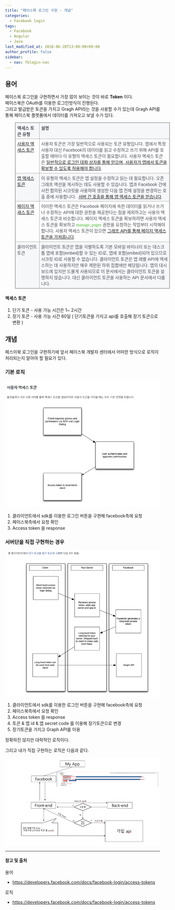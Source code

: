 ```yaml
---
title: "페이스북 로그인 구현 - 개념"
categories: 
  - Facebook login
tags:
  - Facebook
  - Angular
  - Java
last_modified_at: 2018-06-28T13:00:00+09:00
author_profile: false
sidebar:
  - nav: fblogin-nav
---
```


## 용어

페이스북 로그인을 구현하면서 가장 많이 보이는 것이 바로 **Token** 이다.<br />
페이스북은 OAuth를 이용한 로그인방식이 진행된다. <br />
그리고 발급받은 토큰을 가지고 Gragh API라는 것을 사용할 수가 있는데 Gragh API를 통해 페이스북 플랫폼에서 데이터를 가져오고 보낼 수가 있다. 


<table border="1" cellpadding="0" cellspacing="0" valign="top" style="direction:ltr;
 border-collapse:collapse;border-style:solid;border-color:#A3A3A3;border-width:
 1pt;margin-left:.3333in" title="" summary="">
 <tbody><tr>
  <td style="border-style:solid;border-color:#A3A3A3;border-width:1pt;
  background-color:#F6F7F9;vertical-align:top;width:.7937in;padding:4pt 4pt 4pt 4pt">
  <p style="margin:0in;font-family:Batang;font-size:10.5pt;color:#4B4F56"><span style="font-weight:bold">액세스 토큰 유형</span></p>
  </td>
  <td style="border-style:solid;border-color:#A3A3A3;border-width:1pt;
  background-color:#F6F7F9;vertical-align:top;width:4.9152in;padding:4pt 4pt 4pt 4pt">
  <p style="margin:0in;font-family:Batang;font-size:10.5pt;color:#4B4F56"><span style="font-weight:bold">설명</span></p>
  </td>
 </tr>
 <tr>
  <td style="border-style: solid; border-color: rgb(163, 163, 163); border-width: 1pt; vertical-align: top; width: 0.7937in; padding: 4pt; height: 80px;">
  <p style="margin:0in"><a href="https://developers.facebook.com/docs/facebook-login/access-tokens#usertokens"><span style="font-family:Batang;font-size:10.5pt">사용자 액세스 토큰</span></a></p>
  </td>
  <td style="border-style: solid; border-color: rgb(163, 163, 163); border-width: 1pt; vertical-align: top; width: 4.9847in; padding: 4pt; height: 80px;">
  <p style="margin:0in;font-size:10.5pt"><span style="font-family:Batang;
  color:#4B4F56">사용자 토큰은 가장 일반적으로 사용되는 토큰 유형입니다</span><span style="font-family:
  Helvetica;color:#4B4F56">. </span><span style="font-family:Batang;color:#4B4F56">앱에서
  특정 사용자 대신</span><span style="font-family:Helvetica;color:#4B4F56"> Facebook</span><span style="font-family:Batang;color:#4B4F56">의 데이터를 읽고 수정하고 쓰기 위해</span><span style="font-family:Helvetica;color:#4B4F56"> API</span><span style="font-family:Batang;color:#4B4F56">를 호출할 때마다 이 유형의 액세스 토큰이 필요합니다</span><span style="font-family:Helvetica;color:#4B4F56">. </span><span style="font-family:
  Batang;color:#4B4F56">사용자 액세스 토큰은</span><span style="font-family:Helvetica;
  color:#4B4F56">&nbsp;</span><a href="https://developers.facebook.com/docs/facebook-login/access-tokens#usertokens"><span style="font-family:Batang">일반적으로 로그인 대화 상자를 통해 얻으며</span><span style="font-family:Helvetica">, </span><span style="font-family:Batang">사용자가
  앱에서 토큰을 확보할 수 있도록 허용해야 합니다</span></a><span style="font-family:Helvetica;
  color:#4B4F56">.</span></p>
  </td>
 </tr>
 <tr>
  <td style="border-style:solid;border-color:#A3A3A3;border-width:1pt;
  background-color:#F6F7F9;vertical-align:top;width:.7937in;padding:4pt 4pt 4pt 4pt">
  <p style="margin:0in"><a href="https://developers.facebook.com/docs/facebook-login/access-tokens#apptokens"><span style="font-family:Batang;font-size:10.5pt">앱 액세스 토큰</span></a></p>
  </td>
  <td style="border-style:solid;border-color:#A3A3A3;border-width:1pt;
  background-color:#F6F7F9;vertical-align:top;width:4.9722in;padding:4pt 4pt 4pt 4pt">
  <p style="margin:0in;font-size:10.5pt"><span style="font-family:Batang;
  color:#4B4F56">이 유형의 액세스 토큰은 앱 설정을 수정하고 읽는 데 필요합니다</span><span style="font-family:Helvetica;color:#4B4F56">. </span><span style="font-family:
  Batang;color:#4B4F56">오픈 그래프 액션을 게시하는 데도 사용할 수 있습니다</span><span style="font-family:Helvetica;color:#4B4F56">. </span><span style="font-family:
  Batang;color:#4B4F56">앱과</span><span style="font-family:Helvetica;color:#4B4F56">
  Facebook </span><span style="font-family:Batang;color:#4B4F56">간에 사전 합의된 시크릿을
  사용하여 생성한 다음 앱 전체 설정을 변경하는 호출 중에 사용합니다</span><span style="font-family:Helvetica;
  color:#4B4F56">.&nbsp;&nbsp;</span><a href="https://developers.facebook.com/docs/facebook-login/access-tokens#apptokens"><span style="font-family:Batang">서버 간 호출을 통해 앱 액세스 토큰을 얻습니다</span></a><span style="font-family:Helvetica;color:#4B4F56">.</span></p>
  </td>
 </tr>
 <tr>
  <td style="border-style:solid;border-color:#A3A3A3;border-width:1pt;
  vertical-align:top;width:.7937in;padding:4pt 4pt 4pt 4pt">
  <p style="margin:0in"><a href="https://developers.facebook.com/docs/facebook-login/access-tokens#pagetokens"><span style="font-family:Batang;font-size:10.5pt">페이지 액세스 토큰</span></a></p>
  </td>
  <td style="border-style:solid;border-color:#A3A3A3;border-width:1pt;
  vertical-align:top;width:4.9847in;padding:4pt 4pt 4pt 4pt">
  <p style="margin:0in;font-size:10.5pt"><span style="font-family:Batang;
  color:#4B4F56">이러한 액세스 토큰은</span><span style="font-family:Helvetica;
  color:#4B4F56"> Facebook </span><span style="font-family:Batang;color:#4B4F56">페이지에
  속한 데이터를 읽거나 쓰거나 수정하는</span><span style="font-family:Helvetica;color:#4B4F56">
  API</span><span style="font-family:Batang;color:#4B4F56">에 대한 권한을 제공한다는 점을
  제외하고는 사용자 액세스 토큰과 비슷합니다</span><span style="font-family:Helvetica;color:#4B4F56">.
  </span><span style="font-family:Batang;color:#4B4F56">페이지 액세스 토큰을 확보하려면 사용자
  액세스 토큰을 확보하고</span><span style="font-family:Helvetica;color:#4B4F56">&nbsp;</span><span style="font-family:Menlo;color:#42B72A">manage_pages</span><span style="font-family:Helvetica;color:#4B4F56">&nbsp;</span><span style="font-family:Batang;color:#4B4F56">권한을 요청하는 작업부터 시작해야 합니다</span><span style="font-family:Helvetica;color:#4B4F56">. </span><span style="font-family:
  Batang;color:#4B4F56">사용자 액세스 토큰이 있으면</span><span style="font-family:Helvetica;
  color:#4B4F56">&nbsp;</span><a href="https://developers.facebook.com/docs/facebook-login/access-tokens#pagetokens"><span style="font-family:Batang">그래프</span><span style="font-family:Helvetica"> API</span><span style="font-family:Batang">를 통해 페이지 액세스 토큰을 가져옵니다</span></a><span style="font-family:Helvetica;color:#4B4F56">.</span></p>
  </td>
 </tr>
 <tr>
  <td style="border-style:solid;border-color:#A3A3A3;border-width:1pt;
  background-color:#F6F7F9;vertical-align:top;width:.8131in;padding:4pt 4pt 4pt 4pt">
  <p style="margin:0in;font-family:Batang;font-size:10.5pt;color:#4B4F56">클라이언트
  토큰</p>
  </td>
  <td style="border-style:solid;border-color:#A3A3A3;border-width:1pt;
  background-color:#F6F7F9;vertical-align:top;width:4.9652in;padding:4pt 4pt 4pt 4pt">
  <p style="margin:0in;font-size:10.5pt;color:#4B4F56"><span style="font-family:
  Batang">클라이언트 토큰은 앱을 식별하도록 기본 모바일 바이너리 또는 데스크톱 앱에 포함</span><span style="font-family:Helvetica">(embed)</span><span style="font-family:Batang">할
  수 있는</span><span style="font-family:Helvetica"> ID</span><span style="font-family:Batang">로</span><span style="font-family:Helvetica">, </span><span style="font-family:Batang">앱에 포함</span><span style="font-family:Helvetica">(embed)</span><span style="font-family:Batang">되어 있으므로 시크릿</span><span style="font-family:Helvetica">
  ID</span><span style="font-family:Batang">로 사용할 수 없습니다</span><span style="font-family:Helvetica">. </span><span style="font-family:Batang">클라이언트
  토큰은 앱 레벨</span><span style="font-family:Helvetica"> API</span><span style="font-family:Batang">에 액세스하는 데 사용하지만 매우 제한된 하위 집합에만 해당됩니다</span><span style="font-family:Helvetica">. </span><span style="font-family:Batang">앱의
  대시보드에 있지만 드물게 사용되므로 이 문서에서는 클라이언트 토큰을 설명하지 않습니다</span><span style="font-family:
  Helvetica">. </span><span style="font-family:Batang">대신 클라이언트 토큰을 사용하는</span><span style="font-family:Helvetica"> API </span><span style="font-family:Batang">문서에서
  다룹니다</span><span style="font-family:Helvetica">.</span></p>
  </td>
 </tr>
</tbody></table>



#### 액세스 토큰

1. 단기 토큰 - 사용 가능 시간은 1~ 2시간
2. 장기 토큰 - 사용 가능 시간 60일 ( 단기토큰을 가지고 api를 호출해 장기 토큰으로 변환 )



## 개념 

페스이북 로그인을 구현하기에 앞서 페이스북 개발자 센터에서 어떠한 방식으로 로직이 처리되는지 알아야 할 필요가 있다.

### 기본 로직

  ![1](/assets/img/posts/facebook_login/concept/concept_1.png)

  1. 클라이언트에서 sdk를 이용한 로그인 버튼을 구현해 facebook측에 요청
  2. 페이스북측에서 요청 확인
  3. Access token 을 response

### 서버단을 직접 구현하는 경우 

  ![2](/assets/img/posts/facebook_login/concept/concept_2.png)

  1. 클라이언트에서 sdk를 이용한 로그인 버튼을 구현해 facebook측에 요청
  2. 페이스북측에서 요청 확인
  3. Access token 을 response
  4. 토큰 & 앱 id & 앱 secret code 를 이용해 장기토큰으로 변경
  5. 장기토큰을 가지고 Graph API를 이용


정확하진 않지만 대락적인 로직이다.

그리고 내가 직접 구현하는 로직은 다음과 같다.


  ![2](/assets/img/posts/facebook_login/concept/concept_3.png)


---
#### 참고 및 출처

용어 
- https://developers.facebook.com/docs/facebook-login/access-tokens

로직
- https://developers.facebook.com/docs/facebook-login/access-tokens